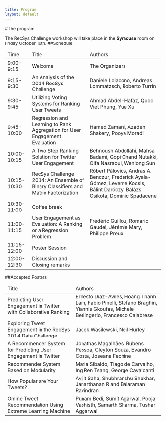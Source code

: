 ```yaml
---
title: Program
layout: default
---
```

#The program

The RecSys Challenge workshop will take place in the __Syracuse__ room on Friday October 10th.
##Schedule

<table class="table table-bordered table-striped table-condensed table-nonfluid">
  <thead>
    <tr>
        <td class="col-md-2">Time</td>
        <td class="col-md-5">Title</td>
        <td class="col-md-5">Authors</td>
    </tr>
  </thead>
  <tbody>
    <tr>
        <td>9:00-9:15</td>
        <td>Welcome</td>
        <td>The Organizers</td>
    </tr>
    <tr>
        <td>9:15-9:30</td>
        <td>An Analysis of the 2014 RecSys Challenge</td>
        <td>Daniele Loiacono, Andreas Lommatzsch, Roberto Turrin</td>
    </tr>
    <tr>
        <td>9:30-9:45</td>
        <td>Utilizing Voting Systems for Ranking User Tweets</td>
        <td>Ahmad Abdel-Hafaz, Quoc Viet Phung, Yue Xu</td>
    </tr>
    <tr>
        <td>9:45-10:00</td>
        <td>Regression and Learning to Rank Aggregation for User Engagement Evaluation</td>
        <td>Hamed Zamani, Azadeh Shakery, Pooya Moradi</td>
    </tr>
    <tr>
        <td>10:00-10:15</td>
        <td> A Two Step Ranking Solution for Twitter User Engagement</td>
        <td>Behnoush Abdollahi, Mahsa Badami, Gopi Chand Nutakki, Olfa Nasraoui, Wenlong Sun </td>
    </tr>    
    <tr>
        <td>10:15-10:30 </td>
        <td> RecSys Challenge 2014: An Ensemble of Binary Classifiers and Matrix Factorization  </td>
        <td> Róbert Pálovics, Andras A. Benczur, Frederick Ayala-Gómez, Levente Kocsis, Bálint Daróczy, Balázs Csikota, Dominic Spadacene</td>
    </tr>    
    <tr>
        <td>10:30-11:00 </td>
        <td>Coffee break </td>
        <td> </td>
    </tr>    
    <tr>
        <td>11:00-11:15 </td>
        <td>User Engagement as Evaluation: A Ranking or a Regression Problem </td>
        <td> Frédéric Guillou, Romaric Gaudel, Jérémie Mary, Philippe Preux </td>
    </tr>    
        <tr>
        <td> 11:15-12:00 </td>
        <td>Poster Session </td>
        <td> </td>
    </tr>   
    <tr>
        <td>12:00-12:30  </td>
        <td>Discussion and Closing remarks</td>
        <td> </td>
     </tr>   
  </tbody>
</table>


##Accepted Posters

<table class="table table-bordered table-striped table-condensed">
  <thead>
    <tr>
        <td>Title</td>
        <td>Authors</td>
    </tr>
  </thead>
  <tbody>
      <tr>
        <td>Predicting User Engagement in Twitter with Collaborative Ranking</td>
        <td>Ernesto Diaz-Aviles, Hoang Thanh Lam, Fabio Pinelli, Stefano Braghin, Yiannis Gkoufas, Michele Berlingerio, Francesco Calabrese</td>
      </tr>   
      <tr>
        <td>Exploring Tweet Engagement in the RecSys 2014 Data Challenge </td>
        <td> Jacek Wasilewski, Neil Hurley</td>
      </tr>   
       <tr>
        <td>A Recommender System for Predicting User Engagement in Twitter </td>
        <td>Jonathas Magalhães, Rubens Pessoa, Cleyton Souza, Evandro Costa, Joseana Fechine </td>
      </tr>  
       <tr>
        <td>Recommender System Based on Modularity</td>
        <td>Maria Sibaldo, Tiago de Carvalho, Ing Ren Tsang, George Cavalcanti </td>
      </tr>  
       <tr>
        <td>How Popular are Your Tweets?  </td>
        <td>Avijit Saha, Shubhranshu Shekhar, Janarthanan R and Balaraman Ravindran  </td>
      </tr>  
       <tr>
        <td> Online Tweet Recommendation Using Extreme Learning Machine</td>
        <td>Punam Bedi, Sumit Agarwal, Pooja Vashisth, Samarth Sharma, Tushar Aggarwal </td>
      </tr>  
  </tbody>
</table>
